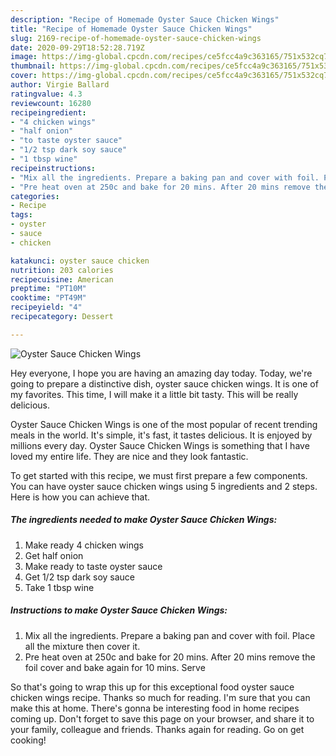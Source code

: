 ```yaml
---
description: "Recipe of Homemade Oyster Sauce Chicken Wings"
title: "Recipe of Homemade Oyster Sauce Chicken Wings"
slug: 2169-recipe-of-homemade-oyster-sauce-chicken-wings
date: 2020-09-29T18:52:28.719Z
image: https://img-global.cpcdn.com/recipes/ce5fcc4a9c363165/751x532cq70/oyster-sauce-chicken-wings-recipe-main-photo.jpg
thumbnail: https://img-global.cpcdn.com/recipes/ce5fcc4a9c363165/751x532cq70/oyster-sauce-chicken-wings-recipe-main-photo.jpg
cover: https://img-global.cpcdn.com/recipes/ce5fcc4a9c363165/751x532cq70/oyster-sauce-chicken-wings-recipe-main-photo.jpg
author: Virgie Ballard
ratingvalue: 4.3
reviewcount: 16280
recipeingredient:
- "4 chicken wings"
- "half onion"
- "to taste oyster sauce"
- "1/2 tsp dark soy sauce"
- "1 tbsp wine"
recipeinstructions:
- "Mix all the ingredients. Prepare a baking pan and cover with foil. Place all the mixture then cover it."
- "Pre heat oven at 250c and bake for 20 mins. After 20 mins remove the foil cover and bake again for 10 mins. Serve"
categories:
- Recipe
tags:
- oyster
- sauce
- chicken

katakunci: oyster sauce chicken 
nutrition: 203 calories
recipecuisine: American
preptime: "PT10M"
cooktime: "PT49M"
recipeyield: "4"
recipecategory: Dessert

---
```



![Oyster Sauce Chicken Wings](https://img-global.cpcdn.com/recipes/ce5fcc4a9c363165/751x532cq70/oyster-sauce-chicken-wings-recipe-main-photo.jpg)

Hey everyone, I hope you are having an amazing day today. Today, we're going to prepare a distinctive dish, oyster sauce chicken wings. It is one of my favorites. This time, I will make it a little bit tasty. This will be really delicious.



Oyster Sauce Chicken Wings is one of the most popular of recent trending meals in the world. It's simple, it's fast, it tastes delicious. It is enjoyed by millions every day. Oyster Sauce Chicken Wings is something that I have loved my entire life. They are nice and they look fantastic.


To get started with this recipe, we must first prepare a few components. You can have oyster sauce chicken wings using 5 ingredients and 2 steps. Here is how you can achieve that.

<!--inarticleads1-->

##### The ingredients needed to make Oyster Sauce Chicken Wings:

1. Make ready 4 chicken wings
1. Get half onion
1. Make ready to taste oyster sauce
1. Get 1/2 tsp dark soy sauce
1. Take 1 tbsp wine




<!--inarticleads2-->

##### Instructions to make Oyster Sauce Chicken Wings:

1. Mix all the ingredients. Prepare a baking pan and cover with foil. Place all the mixture then cover it.
1. Pre heat oven at 250c and bake for 20 mins. After 20 mins remove the foil cover and bake again for 10 mins. Serve




So that's going to wrap this up for this exceptional food oyster sauce chicken wings recipe. Thanks so much for reading. I'm sure that you can make this at home. There's gonna be interesting food in home recipes coming up. Don't forget to save this page on your browser, and share it to your family, colleague and friends. Thanks again for reading. Go on get cooking!
